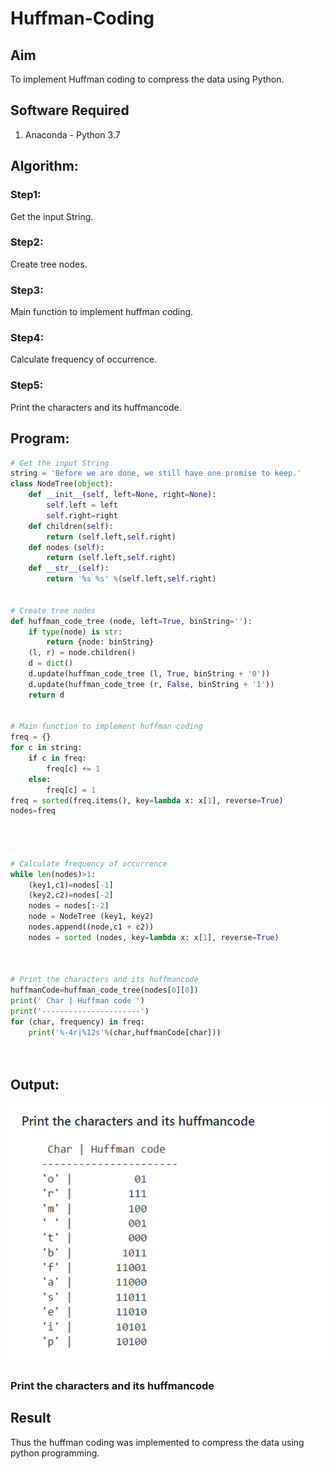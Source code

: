 # Huffman-Coding
## Aim
To implement Huffman coding to compress the data using Python.

## Software Required
1. Anaconda - Python 3.7

## Algorithm:
### Step1:
Get the input String.


### Step2:
Create tree nodes.

### Step3:
Main function to implement huffman coding.

### Step4:
Calculate frequency of occurrence.

### Step5:
Print the characters and its huffmancode.

 
## Program:

``` Python
# Get the input String
string = 'Before we are done, we still have one promise to keep.'
class NodeTree(object):
    def __init__(self, left=None, right=None): 
        self.left = left
        self.right=right
    def children(self):
        return (self.left,self.right)
    def nodes (self):
        return (self.left,self.right)
    def __str__(self):
        return '%s %s' %(self.left,self.right)


# Create tree nodes
def huffman_code_tree (node, left=True, binString=''):
    if type(node) is str:
        return {node: binString}
    (l, r) = node.children()
    d = dict()
    d.update(huffman_code_tree (l, True, binString + '0'))
    d.update(huffman_code_tree (r, False, binString + '1'))
    return d


# Main function to implement huffman coding
freq = {}
for c in string:
    if c in freq:
        freq[c] += 1
    else:
        freq[c] = 1
freq = sorted(freq.items(), key=lambda x: x[1], reverse=True)
nodes=freq




# Calculate frequency of occurrence
while len(nodes)>1:
    (key1,c1)=nodes[-1]
    (key2,c2)=nodes[-2]
    nodes = nodes[:-2]
    node = NodeTree (key1, key2)
    nodes.append((node,c1 + c2))
    nodes = sorted (nodes, key=lambda x: x[1], reverse=True)



# Print the characters and its huffmancode
huffmanCode=huffman_code_tree(nodes[0][0])
print(' Char | Huffman code ') 
print('----------------------')
for (char, frequency) in freq:
    print('%-4r|%12s'%(char,huffmanCode[char]))




```
## Output:
![output](.//t1.png)

### Print the characters and its huffmancode

## Result
Thus the huffman coding was implemented to compress the data using python programming.
